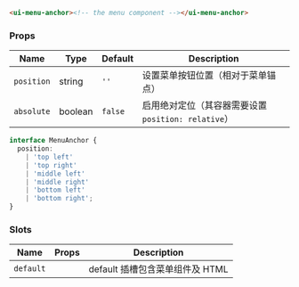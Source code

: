 ```html
<ui-menu-anchor><!-- the menu component --></ui-menu-anchor>
```

### Props

| Name       | Type    | Default | Description                                         |
| ---------- | ------- | ------- | --------------------------------------------------- |
| `position` | string  | `''`    | 设置菜单按钮位置（相对于菜单锚点）                  |
| `absolute` | boolean | `false` | 启用绝对定位（其容器需要设置 `position: relative`） |

```ts
interface MenuAnchor {
  position:
    | 'top left'
    | 'top right'
    | 'middle left'
    | 'middle right'
    | 'bottom left'
    | 'bottom right';
}
```

### Slots

| Name      | Props | Description                     |
| --------- | ----- | ------------------------------- |
| `default` |       | default 插槽包含菜单组件及 HTML |
